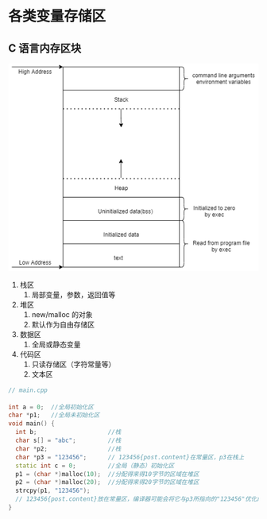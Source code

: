 # 各类变量存储区

## C 语言内存区块

![C/C++ memory layout](./img/cmemorylayout.png)

1. 栈区
   1. 局部变量，参数，返回值等
2. 堆区
   1. new/malloc 的对象
   2. 默认作为自由存储区
3. 数据区
   1. 全局或静态变量
4. 代码区
   1. 只读存储区（字符常量等）
   2. 文本区

```cpp
// main.cpp

int a = 0;  //全局初始化区
char *p1;   //全局未初始化区
void main() {
  int b;                    //栈
  char s[] = "abc";         //栈
  char *p2;                 //栈
  char *p3 = "123456";      // 123456{post.content}在常量区，p3在栈上
  static int c = 0;         //全局（静态）初始化区
  p1 = (char *)malloc(10);  //分配得来得10字节的区域在堆区
  p2 = (char *)malloc(20);  //分配得来得20字节的区域在堆区
  strcpy(p1, "123456");
  // 123456{post.content}放在常量区，编译器可能会将它与p3所指向的"123456"优化成一块
}
```
